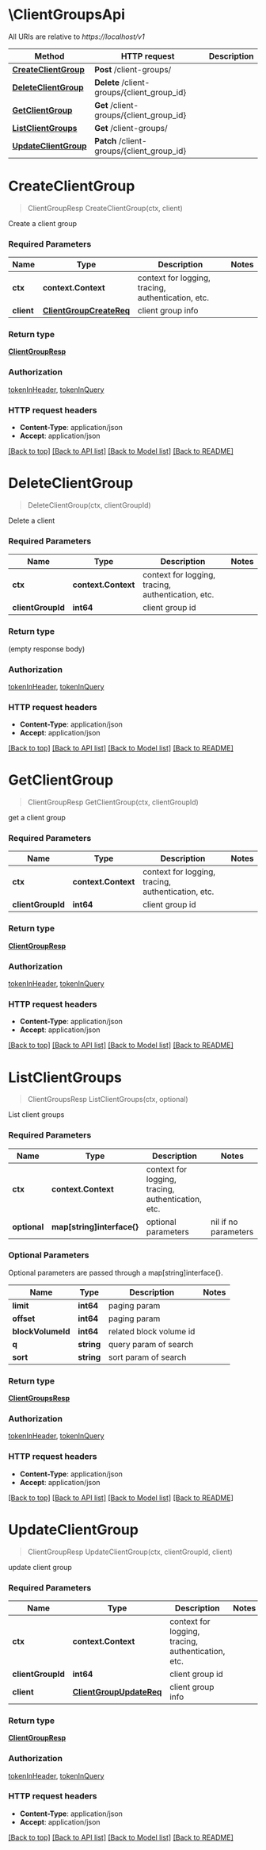 # \ClientGroupsApi

All URIs are relative to *https://localhost/v1*

Method | HTTP request | Description
------------- | ------------- | -------------
[**CreateClientGroup**](ClientGroupsApi.md#CreateClientGroup) | **Post** /client-groups/ | 
[**DeleteClientGroup**](ClientGroupsApi.md#DeleteClientGroup) | **Delete** /client-groups/{client_group_id} | 
[**GetClientGroup**](ClientGroupsApi.md#GetClientGroup) | **Get** /client-groups/{client_group_id} | 
[**ListClientGroups**](ClientGroupsApi.md#ListClientGroups) | **Get** /client-groups/ | 
[**UpdateClientGroup**](ClientGroupsApi.md#UpdateClientGroup) | **Patch** /client-groups/{client_group_id} | 


# **CreateClientGroup**
> ClientGroupResp CreateClientGroup(ctx, client)


Create a client group

### Required Parameters

Name | Type | Description  | Notes
------------- | ------------- | ------------- | -------------
 **ctx** | **context.Context** | context for logging, tracing, authentication, etc.
  **client** | [**ClientGroupCreateReq**](ClientGroupCreateReq.md)| client group info | 

### Return type

[**ClientGroupResp**](ClientGroupResp.md)

### Authorization

[tokenInHeader](../README.md#tokenInHeader), [tokenInQuery](../README.md#tokenInQuery)

### HTTP request headers

 - **Content-Type**: application/json
 - **Accept**: application/json

[[Back to top]](#) [[Back to API list]](../README.md#documentation-for-api-endpoints) [[Back to Model list]](../README.md#documentation-for-models) [[Back to README]](../README.md)

# **DeleteClientGroup**
> DeleteClientGroup(ctx, clientGroupId)


Delete a client

### Required Parameters

Name | Type | Description  | Notes
------------- | ------------- | ------------- | -------------
 **ctx** | **context.Context** | context for logging, tracing, authentication, etc.
  **clientGroupId** | **int64**| client group id | 

### Return type

 (empty response body)

### Authorization

[tokenInHeader](../README.md#tokenInHeader), [tokenInQuery](../README.md#tokenInQuery)

### HTTP request headers

 - **Content-Type**: application/json
 - **Accept**: application/json

[[Back to top]](#) [[Back to API list]](../README.md#documentation-for-api-endpoints) [[Back to Model list]](../README.md#documentation-for-models) [[Back to README]](../README.md)

# **GetClientGroup**
> ClientGroupResp GetClientGroup(ctx, clientGroupId)


get a client group

### Required Parameters

Name | Type | Description  | Notes
------------- | ------------- | ------------- | -------------
 **ctx** | **context.Context** | context for logging, tracing, authentication, etc.
  **clientGroupId** | **int64**| client group id | 

### Return type

[**ClientGroupResp**](ClientGroupResp.md)

### Authorization

[tokenInHeader](../README.md#tokenInHeader), [tokenInQuery](../README.md#tokenInQuery)

### HTTP request headers

 - **Content-Type**: application/json
 - **Accept**: application/json

[[Back to top]](#) [[Back to API list]](../README.md#documentation-for-api-endpoints) [[Back to Model list]](../README.md#documentation-for-models) [[Back to README]](../README.md)

# **ListClientGroups**
> ClientGroupsResp ListClientGroups(ctx, optional)


List client groups

### Required Parameters

Name | Type | Description  | Notes
------------- | ------------- | ------------- | -------------
 **ctx** | **context.Context** | context for logging, tracing, authentication, etc.
 **optional** | **map[string]interface{}** | optional parameters | nil if no parameters

### Optional Parameters
Optional parameters are passed through a map[string]interface{}.

Name | Type | Description  | Notes
------------- | ------------- | ------------- | -------------
 **limit** | **int64**| paging param | 
 **offset** | **int64**| paging param | 
 **blockVolumeId** | **int64**| related block volume id | 
 **q** | **string**| query param of search | 
 **sort** | **string**| sort param of search | 

### Return type

[**ClientGroupsResp**](ClientGroupsResp.md)

### Authorization

[tokenInHeader](../README.md#tokenInHeader), [tokenInQuery](../README.md#tokenInQuery)

### HTTP request headers

 - **Content-Type**: application/json
 - **Accept**: application/json

[[Back to top]](#) [[Back to API list]](../README.md#documentation-for-api-endpoints) [[Back to Model list]](../README.md#documentation-for-models) [[Back to README]](../README.md)

# **UpdateClientGroup**
> ClientGroupResp UpdateClientGroup(ctx, clientGroupId, client)


update client group

### Required Parameters

Name | Type | Description  | Notes
------------- | ------------- | ------------- | -------------
 **ctx** | **context.Context** | context for logging, tracing, authentication, etc.
  **clientGroupId** | **int64**| client group id | 
  **client** | [**ClientGroupUpdateReq**](ClientGroupUpdateReq.md)| client group info | 

### Return type

[**ClientGroupResp**](ClientGroupResp.md)

### Authorization

[tokenInHeader](../README.md#tokenInHeader), [tokenInQuery](../README.md#tokenInQuery)

### HTTP request headers

 - **Content-Type**: application/json
 - **Accept**: application/json

[[Back to top]](#) [[Back to API list]](../README.md#documentation-for-api-endpoints) [[Back to Model list]](../README.md#documentation-for-models) [[Back to README]](../README.md)

